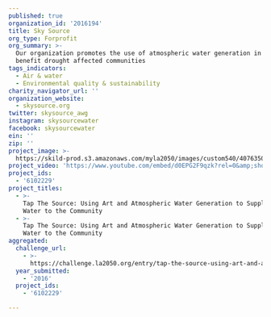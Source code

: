 ```yaml
---
published: true
organization_id: '2016194'
title: Sky Source
org_type: Forprofit
org_summary: >-
  Our organization promotes the use of atmospheric water generation in order to
  benefit drought affected communities
tags_indicators:
  - Air & water
  - Environmental quality & sustainability
charity_navigator_url: ''
organization_website:
  - skysource.org
twitter: skysource_awg
instagram: skysourcewater
facebook: skysourcewater
ein: ''
zip: ''
project_image: >-
  https://skild-prod.s3.amazonaws.com/myla2050/images/custom540/4076350854741-team90.jpg
project_video: 'https://www.youtube.com/embed/d0EPG2F9qzk?rel=0&amp;showinfo=0'
project_ids:
  - '6102229'
project_titles:
  - >-
    Tap The Source: Using Art and Atmospheric Water Generation to Supply Free
    Water to the Community 
  - >-
    Tap The Source: Using Art and Atmospheric Water Generation to Supply Free
    Water to the Community
aggregated:
  challenge_url:
    - >-
      https://challenge.la2050.org/entry/tap-the-source-using-art-and-atmospheric-water-generation-to-supply-free-water-to-the-community
  year_submitted:
    - '2016'
  project_ids:
    - '6102229'

---
```

